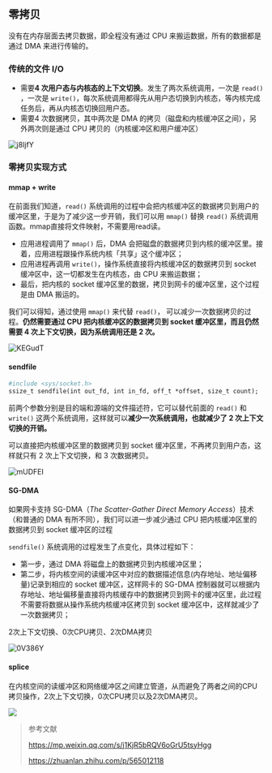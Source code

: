 ## 零拷贝

没有在内存层面去拷贝数据，即全程没有通过 CPU 来搬运数据，所有的数据都是通过 DMA 来进行传输的。

### 传统的文件 I/O

- 需要**4 次用户态与内核态的上下文切换**。发生了两次系统调用，一次是 `read()` ，一次是 `write()`，每次系统调用都得先从用户态切换到内核态，等内核完成任务后，再从内核态切换回用户态。    
- 需要4 次数据拷贝，其中两次是 DMA 的拷贝（磁盘和内核缓冲区之间），另外两次则是通过 CPU 拷贝的（内核缓冲区和用户缓冲区）

![j8IjfY](https://cdn.jsdelivr.net/gh/Maxaayang/pic@main/uPic/j8IjfY.png)

### 零拷贝实现方式
#### mmap + write

在前面我们知道，`read()` 系统调用的过程中会把内核缓冲区的数据拷贝到用户的缓冲区里，于是为了减少这一步开销，我们可以用 `mmap()` 替换 `read()` 系统调用函数。mmap直接将文件映射，不需要用read读。

- 应用进程调用了 `mmap()` 后，DMA 会把磁盘的数据拷贝到内核的缓冲区里。接着，应用进程跟操作系统内核「共享」这个缓冲区；
- 应用进程再调用 `write()`，操作系统直接将内核缓冲区的数据拷贝到 socket 缓冲区中，这一切都发生在内核态，由 CPU 来搬运数据；
- 最后，把内核的 socket 缓冲区里的数据，拷贝到网卡的缓冲区里，这个过程是由 DMA 搬运的。

我们可以得知，通过使用 `mmap()` 来代替 `read()`， 可以减少一次数据拷贝的过程。**仍然需要通过 CPU 把内核缓冲区的数据拷贝到 socket 缓冲区里，而且仍然需要 4 次上下文切换，因为系统调用还是 2 次。**

![KEGudT](https://cdn.jsdelivr.net/gh/Maxaayang/pic@main/uPic/KEGudT.png)


#### sendfile

```Apache
#include <sys/socket.h>
ssize_t sendfile(int out_fd, int in_fd, off_t *offset, size_t count);
```

前两个参数分别是目的端和源端的文件描述符，它可以替代前面的 `read()` 和 `write()` 这两个系统调用，这样就可以**减少一次系统调用，也就减少了 2 次上下文切换的开销。**

可以直接把内核缓冲区里的数据拷贝到 socket 缓冲区里，不再拷贝到用户态，这样就只有 2 次上下文切换，和 3 次数据拷贝。

![mUDFEI](https://cdn.jsdelivr.net/gh/Maxaayang/pic@main/uPic/mUDFEI.png)

#### SG-DMA

如果网卡支持 SG-DMA（_The Scatter-Gather Direct Memory Access_）技术（和普通的 DMA 有所不同），我们可以进一步减少通过 CPU 把内核缓冲区里的数据拷贝到 socket 缓冲区的过程

`sendfile()` 系统调用的过程发生了点变化，具体过程如下：
- 第一步，通过 DMA 将磁盘上的数据拷贝到内核缓冲区里；
- 第二步，将内核空间的读缓冲区中对应的数据描述信息(内存地址、地址偏移量)记录到相应的 socket 缓冲区，这样网卡的 SG-DMA 控制器就可以根据内存地址、地址偏移量直接将内核缓存中的数据拷贝到网卡的缓冲区里，此过程不需要将数据从操作系统内核缓冲区拷贝到 socket 缓冲区中，这样就减少了一次数据拷贝；

2次上下文切换、0次CPU拷贝、2次DMA拷贝

![0V386Y](https://cdn.jsdelivr.net/gh/Maxaayang/pic@main/uPic/0V386Y.png)

#### splice

在内核空间的读缓冲区和网络缓冲区之间建立管道，从而避免了两者之间的CPU拷贝操作，2次上下文切换，0次CPU拷贝以及2次DMA拷贝。

![](https://pic4.zhimg.com/v2-437bf99c54a064faedb89a680ab3e0c3_r.jpg)



> 参考文献
>
> https://mp.weixin.qq.com/s/j1KjR5bRQV6oGrU5tsyHgg
>
> https://zhuanlan.zhihu.com/p/565012118

